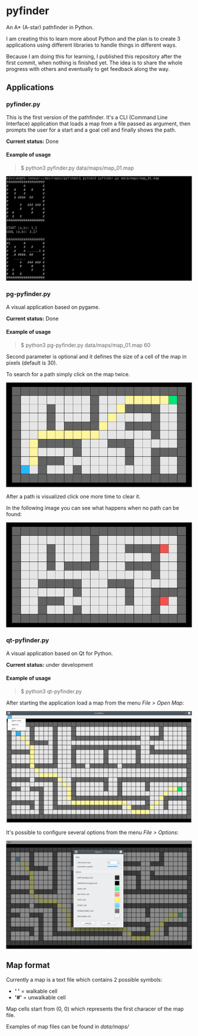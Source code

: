 # pyfinder
An A* (A-star) pathfinder in Python.

I am creating this to learn more about Python and the plan is to create 3 applications using different libraries to handle things in different ways.

Because I am doing this for learning, I published this repository after the first commit, when nothing is finished yet. The idea is to share the whole progress with others and eventually to get feedback along the way.

## Applications
### pyfinder.py
This is the first version of the pathfinder.
It's a CLI (Command Line Interface) application that loads a map from a file passed as argument, then prompts the user for a start and a goal cell and finally shows the path.

**Current status:** Done

#### Example of usage
> $ python3 pyfinder.py data/maps/map_01.map

![example of usage of pyfinder.py](https://github.com/vivaladav/pyfinder/blob/master/data/docs/imgs/pyfinder-shell-01.png?raw=true)

### pg-pyfinder.py
A visual application based on pygame.

**Current status:** Done

#### Example of usage
> $ python3 pg-pyfinder.py data/maps/map_01.map 60

Second parameter is optional and it defines the size of a cell of the map in pixels (default is 30).

To search for a path simply click on the map twice.

![example of usage of pg-pyfinder.py](https://github.com/vivaladav/pyfinder/blob/master/data/docs/imgs/pg-pyfinder-01.png?raw=true)

After a path is visualized click one more time to clear it.

In the following image you can see what happens when no path can be found:

![example of pg-pyfinder when no path can be found](https://github.com/vivaladav/pyfinder/blob/master/data/docs/imgs/pg-pyfinder-02.png?raw=true)

### qt-pyfinder.py
A visual application based on Qt for Python.

**Current status:** under development

#### Example of usage
> $ python3 qt-pyfinder.py

After starting the application load a map from the menu *File > Open Map*:

![qt-pyfinder.py file menu](https://github.com/vivaladav/pyfinder/blob/master/data/docs/imgs/qt-pyfinder-01.png?raw=true)

It's possible to configure several options from the menu *File > Options*:

![qt-pyfinder.py options dialog](https://github.com/vivaladav/pyfinder/blob/master/data/docs/imgs/qt-pyfinder-02.png?raw=true)


## Map format
Currently a map is a text file which contains 2 possible symbols:
- **' '** = walkable cell
- **'#'** = unwalkable cell

Map cells start from (0, 0) which represents the first characer of the map file.

Examples of map files can be found in *data/maps/*
